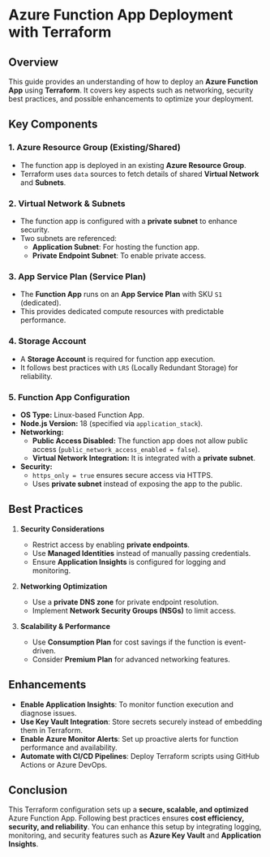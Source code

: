 # Azure Function App Deployment with Terraform

## Overview
This guide provides an understanding of how to deploy an **Azure Function App** using **Terraform**. It covers key aspects such as networking, security best practices, and possible enhancements to optimize your deployment.

## Key Components

### 1. **Azure Resource Group (Existing/Shared)**
   - The function app is deployed in an existing **Azure Resource Group**.
   - Terraform uses `data` sources to fetch details of shared **Virtual Network** and **Subnets**.

### 2. **Virtual Network & Subnets**
   - The function app is configured with a **private subnet** to enhance security.
   - Two subnets are referenced:
     - **Application Subnet**: For hosting the function app.
     - **Private Endpoint Subnet**: To enable private access.

### 3. **App Service Plan (Service Plan)**
   - The **Function App** runs on an **App Service Plan** with SKU `S1` (dedicated).
   - This provides dedicated compute resources with predictable performance.

### 4. **Storage Account**
   - A **Storage Account** is required for function app execution.
   - It follows best practices with `LRS` (Locally Redundant Storage) for reliability.

### 5. **Function App Configuration**
   - **OS Type:** Linux-based Function App.
   - **Node.js Version:** 18 (specified via `application_stack`).
   - **Networking:**
     - **Public Access Disabled:** The function app does not allow public access (`public_network_access_enabled = false`).
     - **Virtual Network Integration:** It is integrated with a **private subnet**.
   - **Security:**
     - `https_only = true` ensures secure access via HTTPS.
     - Uses **private subnet** instead of exposing the app to the public.

## Best Practices

1. **Security Considerations**
   - Restrict access by enabling **private endpoints**.
   - Use **Managed Identities** instead of manually passing credentials.
   - Ensure **Application Insights** is configured for logging and monitoring.
   
2. **Networking Optimization**
   - Use a **private DNS zone** for private endpoint resolution.
   - Implement **Network Security Groups (NSGs)** to limit access.
   
3. **Scalability & Performance**
   - Use **Consumption Plan** for cost savings if the function is event-driven.
   - Consider **Premium Plan** for advanced networking features.

## Enhancements
- **Enable Application Insights**: To monitor function execution and diagnose issues.
- **Use Key Vault Integration**: Store secrets securely instead of embedding them in Terraform.
- **Enable Azure Monitor Alerts**: Set up proactive alerts for function performance and availability.
- **Automate with CI/CD Pipelines**: Deploy Terraform scripts using GitHub Actions or Azure DevOps.

## Conclusion
This Terraform configuration sets up a **secure, scalable, and optimized** Azure Function App. Following best practices ensures **cost efficiency, security, and reliability**. You can enhance this setup by integrating logging, monitoring, and security features such as **Azure Key Vault** and **Application Insights**.

